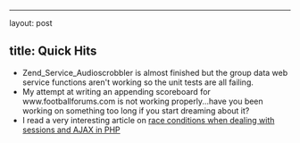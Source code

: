 <hr />

<p>layout: post</p>

<h2>title: Quick Hits</h2>

<ul>
<li>Zend_Service_Audioscrobbler is almost finished but the group data web service functions aren't working so the unit tests are all failing.</li>
<li>My attempt at writing an appending scoreboard for www.footballforums.com is not working properly...have you been working on something too long if you start dreaming about it?</li>
<li>I read a very interesting article on <a href="http://thwartedefforts.org/2006/11/11/race-conditions-with-ajax-and-php-sessions/">race conditions when dealing with sessions and AJAX in PHP</a></li>
</ul>
